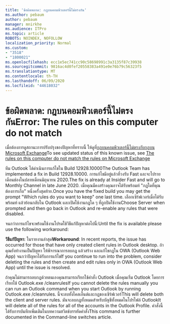 ```yaml
---
title: 'ข้อผิดพลาด: กฎบนคอมพิวเตอร์นี้ไม่ตรงกัน'
ms.author: pebaum
author: pebaum
manager: mnirkhe
ms.audience: ITPro
ms.topic: article
ROBOTS: NOINDEX, NOFOLLOW
localization_priority: Normal
ms.custom:
- "3518"
- "1800021"
ms.openlocfilehash: ecc1e5ec741cc90c58698991c3a3135f87c39938
ms.sourcegitcommit: 9816ac4d0fef20558383a491e0e76b79c56323f5
ms.translationtype: MT
ms.contentlocale: th-TH
ms.lasthandoff: 06/09/2020
ms.locfileid: "44618032"
---
```

# <a name="error-the-rules-on-this-computer-do-not-match"></a><span data-ttu-id="806ec-102">ข้อผิดพลาด: กฎบนคอมพิวเตอร์นี้ไม่ตรงกัน</span><span class="sxs-lookup"><span data-stu-id="806ec-102">Error: The rules on this computer do not match</span></span>

<span data-ttu-id="806ec-103">เมื่อต้องการดูสถานะการปรับปรุงของปัญหาที่ทราบนี้ ให้ดูที่[กฎบนคอมพิวเตอร์นี้ไม่ตรงกับกฎบน Microsoft Exchange](https://support.office.com/article/d032e037-b224-429e-b325-633afde9b5f0)</span><span class="sxs-lookup"><span data-stu-id="806ec-103">To see updated status of this known issue, see [The rules on this computer do not match the rules on Microsoft Exchange](https://support.office.com/article/d032e037-b224-429e-b325-633afde9b5f0)</span></span>

<span data-ttu-id="806ec-104">ทีม Outlook ได้ดําเนินการแก้ไขใน Build 12928.10000</span><span class="sxs-lookup"><span data-stu-id="806ec-104">The Outlook Team has implemented a fix in Build 12928.10000.</span></span> <span data-ttu-id="806ec-105">การแก้ไขมีอยู่แล้วที่วงรับ Fast และจะไปรายเดือนช่องในปลายเดือนมิถุนายน 2020.</span><span class="sxs-lookup"><span data-stu-id="806ec-105">The fix is already at Insider Fast and will go to Monthly Channel in late June 2020.</span></span> <span data-ttu-id="806ec-106">เมื่อคุณมีคงสร้างคุณอาจได้รับพร้อมท์ "กฎใดที่คุณต้องการเก็บ" หนึ่งครั้งสุดท้าย.</span><span class="sxs-lookup"><span data-stu-id="806ec-106">Once you have the fixed build you may get the prompt "Which rules do you want to keep" one last time.</span></span> <span data-ttu-id="806ec-107">เลือกเซิร์ฟเวอร์เมื่อได้รับพร้อมท์ แล้วย้อนกลับใน Outlook และเปิดใช้งานกฎใด ๆ ที่ถูกปิดใช้งาน</span><span class="sxs-lookup"><span data-stu-id="806ec-107">Choose Server when prompted and then go back in Outlook and re-enable any rules that were disabled.</span></span>

<span data-ttu-id="806ec-108">จนกว่าการแก้ไขจะพร้อมใช้งานโปรดใช้วิธีแก้ปัญหาต่อไปนี้:</span><span class="sxs-lookup"><span data-stu-id="806ec-108">Until the fix is available please use the following workaround:</span></span>

<span data-ttu-id="806ec-109">**วิธีแก้ปัญหา**: ในรายงานล่าสุด</span><span class="sxs-lookup"><span data-stu-id="806ec-109">**Workaround**: In recent reports, the issue has occurred for those that have only created client rules in Outlook desktop.</span></span> <span data-ttu-id="806ec-110">ถ้าคุณยังทํางานเป็นปัญหา ให้พิจารณาการลบกฎ แล้วสร้าง และแก้ไขกฎใน OWA (Outlook Web App) จนกว่าปัญหาได้รับการแก้ไข</span><span class="sxs-lookup"><span data-stu-id="806ec-110">If you continue to run into the problem, consider deleting the rules and then create and edit rules only in OWA (Outlook Web App) until the issue is resolved.</span></span>

<span data-ttu-id="806ec-111">ถ้าคุณไม่สามารถลบกฎด้วยตนเองคุณสามารถเรียกใช้คําสั่ง Outlook เมื่อคุณเริ่ม Outlook โดยการเรียกใช้ Outlook.exe /cleanrules</span><span class="sxs-lookup"><span data-stu-id="806ec-111">If you cannot delete the rules manually you can run an Outlook command when you start Outlook by running Outlook.exe /cleanrules.</span></span> <span data-ttu-id="806ec-112">นี้จะลบทั้งไคลเอ็นต์และกฎของเซิร์ฟเวอร์</span><span class="sxs-lookup"><span data-stu-id="806ec-112">This will delete both the client and server rules.</span></span> <span data-ttu-id="806ec-113">มันจะลบกฎทั้งหมดสําหรับบัญชีทั้งหมดในโปรไฟล์ Outlook</span><span class="sxs-lookup"><span data-stu-id="806ec-113">It will delete all of the rules for all of the accounts in the Outlook Profile.</span></span> <span data-ttu-id="806ec-114">คําสั่งนี้ได้รับการบันทึกเพิ่มเติมในบทความสวิตช์บรรทัดคําสั่ง</span><span class="sxs-lookup"><span data-stu-id="806ec-114">This command is further documented in the Command-line switches  article.</span></span>
